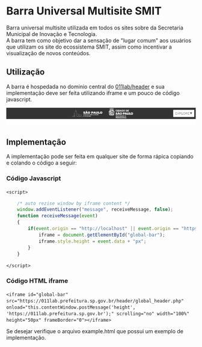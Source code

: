 # Barra Universal Multisite SMIT
Barra universal multisite utilizada em todos os sites sobre da Secretaria Municipal de Inovação e Tecnologia.  
A barra tem como objetivo dar a sensação de "lugar comum" aos usuários que utilizam os site do ecossistema SMIT, assim como incentivar a visualização de novos conteúdos.

## Utilização
A barra é hospedada no dominio central do [011lab/header](https://011lab.prefeitura.sp.gov.br/header/global_header.php) e sua implementação deve ser feita utilizando iframe e um pouco de código javascript.  

![Exemplo](example.png "exemplo da barra")

## Implementação
A implementação pode ser feita em qualquer site de forma rápica copiando e colando o código a seguir:

### Código Javascript

`<script>`
```javascript
    /* auto rezise window by iframe content */
    window.addEventListener("message", receiveMessage, false);
    function receiveMessage(event)
    {
        if(event.origin == "http://localhost" || event.origin == "https://011lab.prefeitura.sp.gov.br") {
            iframe = document.getElementById("global-bar");
            iframe.style.height = event.data + "px";
        }
    }
```
`</script>` 


### Código HTML iframe

`<iframe id="global-bar" src="https://011lab.prefeitura.sp.gov.br/header/global_header.php" onload="this.contentWindow.postMessage('height', 'https://011lab.prefeitura.sp.gov.br');" scrolling="no" width="100%" height="50px" frameBorder="0"></iframe>`

Se desejar verifique o arquivo example.html que possui um exemplo de implementação.